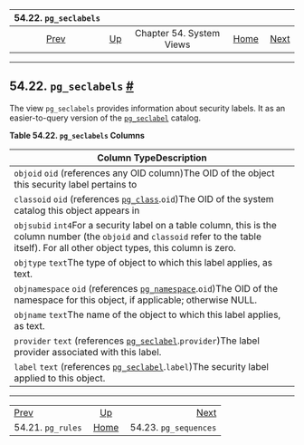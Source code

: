 <!--?xml version="1.0" encoding="UTF-8" standalone="no"?-->

|             54.22. `pg_seclabels`             |                                             |                          |                                                       |                                                       |
| :-------------------------------------------: | :------------------------------------------ | :----------------------: | ----------------------------------------------------: | ----------------------------------------------------: |
| [Prev](view-pg-rules.html "54.21. pg_rules")  | [Up](views.html "Chapter 54. System Views") | Chapter 54. System Views | [Home](index.html "PostgreSQL 17devel Documentation") |  [Next](view-pg-sequences.html "54.23. pg_sequences") |

***

## 54.22. `pg_seclabels` [#](#VIEW-PG-SECLABELS)



The view `pg_seclabels` provides information about security labels. It as an easier-to-query version of the [`pg_seclabel`](catalog-pg-seclabel.html "53.46. pg_seclabel") catalog.

**Table 54.22. `pg_seclabels` Columns**

| Column TypeDescription                                                                                                                                                                       |
| -------------------------------------------------------------------------------------------------------------------------------------------------------------------------------------------- |
| `objoid` `oid` (references any OID column)The OID of the object this security label pertains to                                                                                              |
| `classoid` `oid` (references [`pg_class`](catalog-pg-class.html "53.11. pg_class").`oid`)The OID of the system catalog this object appears in                                                |
| `objsubid` `int4`For a security label on a table column, this is the column number (the `objoid` and `classoid` refer to the table itself). For all other object types, this column is zero. |
| `objtype` `text`The type of object to which this label applies, as text.                                                                                                                     |
| `objnamespace` `oid` (references [`pg_namespace`](catalog-pg-namespace.html "53.32. pg_namespace").`oid`)The OID of the namespace for this object, if applicable; otherwise NULL.            |
| `objname` `text`The name of the object to which this label applies, as text.                                                                                                                 |
| `provider` `text` (references [`pg_seclabel`](catalog-pg-seclabel.html "53.46. pg_seclabel").`provider`)The label provider associated with this label.                                       |
| `label` `text` (references [`pg_seclabel`](catalog-pg-seclabel.html "53.46. pg_seclabel").`label`)The security label applied to this object.                                                 |

***

|                                               |                                                       |                                                       |
| :-------------------------------------------- | :---------------------------------------------------: | ----------------------------------------------------: |
| [Prev](view-pg-rules.html "54.21. pg_rules")  |      [Up](views.html "Chapter 54. System Views")      |  [Next](view-pg-sequences.html "54.23. pg_sequences") |
| 54.21. `pg_rules`                             | [Home](index.html "PostgreSQL 17devel Documentation") |                                 54.23. `pg_sequences` |
